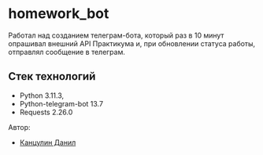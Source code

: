 # homework_bot

Работал над созданием телеграм-бота, который раз в 10 минут опрашивал внешний API Практикума и, при обновлении статуса работы, отправлял сообщение в телеграм.

## Стек технологий

* Python 3.11.3,
* Python-telegram-bot  13.7
* Requests 2.26.0

Автор: 
* [Канцулин Данил](https://github.com/kekul78)
